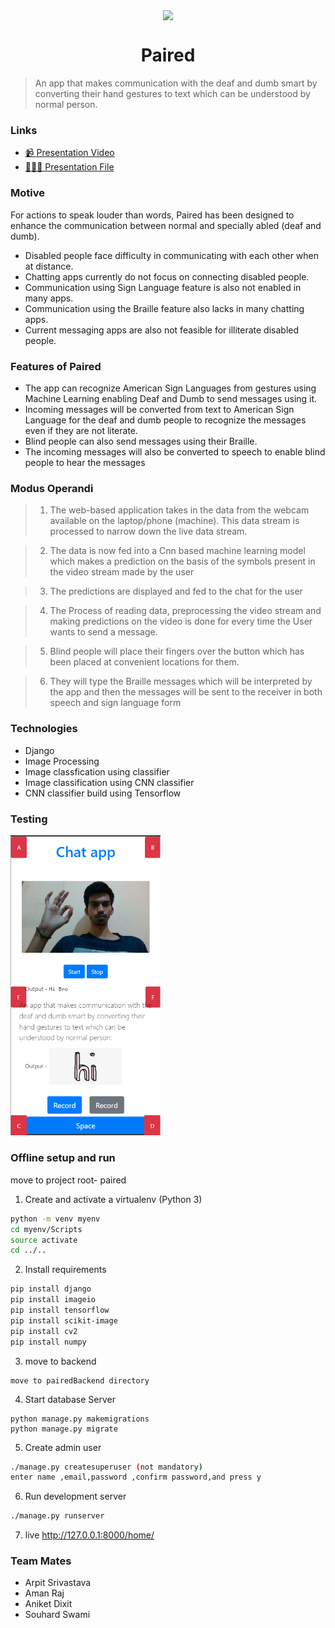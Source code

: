 <p align="center"><img src="https://image.flaticon.com/icons/svg/2036/2036962.svg" align="center" width="175"></p>
<h1 align="center">Paired</h1>

> An app that makes communication with the deaf and dumb smart by converting their hand gestures to text which can be understood by normal person.

### Links
- [📹  Presentation Video](https://www.youtube.com/watch?v=0o3-icYknb4)
- [👨🏻‍💼 Presentation File](./Paired.pdf)


### Motive

For actions to speak louder than words, Paired has been designed to enhance the communication between normal and specially abled (deaf and dumb).

- Disabled people face difficulty in
communicating with each other when at
distance.
- Chatting apps currently do not focus on
connecting disabled people.
- Communication using Sign Language
feature is also not enabled in many apps.
-  Communication using the Braille feature also
lacks in many chatting apps.
-  Current messaging apps are also not feasible
for illiterate disabled people.

### Features of Paired

- The app can recognize American Sign
Languages from gestures using Machine
Learning enabling Deaf and Dumb to
send messages using it.
-  Incoming messages will be converted
from text to American Sign Language
for the deaf and dumb people to
recognize the messages even if they are
not literate.
-  Blind people can also send messages
using their Braille.
-  The incoming messages will also be
converted to speech to enable blind
people to hear the messages

### Modus Operandi

> 1. The web-based application takes in the data from
the webcam available on the laptop/phone
(machine). This data stream is processed to narrow
down the live data stream.

> 2. The data is now fed into a Cnn based machine
learning model which makes a prediction on the basis
of the symbols present in the video stream made by
the user

> 3. The predictions are displayed and fed to the chat for
the user

> 4. The Process of reading data, preprocessing the video
stream and making predictions on the video is done
for every time the User wants to send a message.

> 5. Blind people will place their fingers over the
button which has been placed at convenient
locations for them.

> 6. They will type the Braille messages which will be
interpreted by the app and then the messages will
be sent to the receiver in both speech and sign
language form


### Technologies

- Django
- Image Processing
- Image classfication using classifier
- Image classification using CNN classifier
- CNN classifier build using Tensorflow

### Testing

<img src="sample.png" width="240">


### Offline setup and run

move to project root-  paired


1. Create and activate a virtualenv (Python 3)
```bash
python -m venv myenv
cd myenv/Scripts
source activate
cd ../..
```
2. Install requirements
```bash
pip install django
pip install imageio
pip install tensorflow
pip install scikit-image
pip install cv2
pip install numpy
```
3. move to backend
```
move to pairedBackend directory

```
4. Start database Server
```
python manage.py makemigrations
python manage.py migrate

```


5. Create admin user
```bash
./manage.py createsuperuser (not mandatory)
enter name ,email,password ,confirm password,and press y
```

6. Run development server
```bash
./manage.py runserver
```

7. live
http://127.0.0.1:8000/home/

### Team Mates

- Arpit Srivastava
- Aman Raj 
- Aniket Dixit
- Souhard Swami

